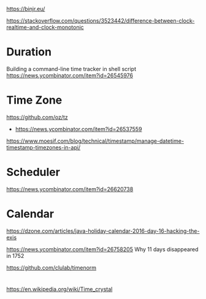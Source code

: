 https://binjr.eu/

https://stackoverflow.com/questions/3523442/difference-between-clock-realtime-and-clock-monotonic

# Duration
Building a command-line time tracker in shell script
https://news.ycombinator.com/item?id=26545976

# Time Zone
https://github.com/oz/tz
* https://news.ycombinator.com/item?id=26537559

https://www.moesif.com/blog/technical/timestamp/manage-datetime-timestamp-timezones-in-api/

# Scheduler
https://news.ycombinator.com/item?id=26620738

# Calendar
https://dzone.com/articles/java-holiday-calendar-2016-day-16-hacking-the-exis

https://news.ycombinator.com/item?id=26758205 Why 11 days disappeared in 1752


https://github.com/clulab/timenorm

#
https://en.wikipedia.org/wiki/Time_crystal
